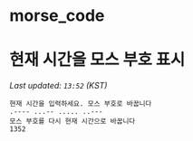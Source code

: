 # morse_code
# 현재 시간을 모스 부호 표시
<!-- MORSE_TIME_START -->
_Last updated: `13:52` (KST)_

```
현재 시간을 입력하세요. 모스 부호로 바꿉니다
.---- ...-- ..... ..---
모스 부호를 다시 현재 시간으로 바꿉니다
1352
```
<!-- MORSE_TIME_END -->
